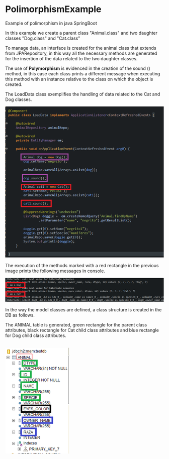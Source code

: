 # PolimorphismExample
Example of polimorphism in java SpringBoot
<p>In this example we create a parent class "Animal.class" and two daughter classes "Dog.class" and "Cat.class"</p>
<p>To manage data, an interface is created for the animal class that extends from JPARepository, in this way all the necessary methods are generated for the insertion of the data related to the two daughter classes.</p>

<p>The use of <b>Polymorphism</b> is evidenced in the creation of the sound () method, in this case each class prints a different message when executing this method with an instance relative to the class on which the object is created.</p>
<p>The LoadData class exemplifies the handling of data related to the Cat and Dog classes.</p>
<img src="data3.png"/>
<p>The execution of the methods marked with a red rectangle in the previous image prints the following messages in console.</p>
<img src="data4.png"/>
<p>In the way the model classes are defined, a class structure is created in the DB as follows.</p>
<p>The ANIMAL table is generated, green rectangle for the parent class attributes, black rectangle for Cat child class attributes and blue rectangle for Dog child class attributes.</p>
<br>
<img src="data2.png"/>
